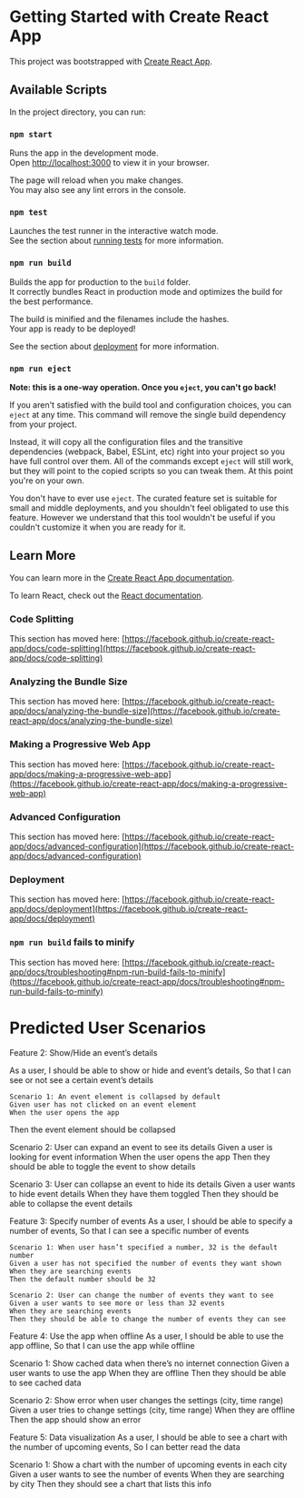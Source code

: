 # Getting Started with Create React App

This project was bootstrapped with [Create React App](https://github.com/facebook/create-react-app).

## Available Scripts

In the project directory, you can run:

### `npm start`

Runs the app in the development mode.\
Open [http://localhost:3000](http://localhost:3000) to view it in your browser.

The page will reload when you make changes.\
You may also see any lint errors in the console.

### `npm test`

Launches the test runner in the interactive watch mode.\
See the section about [running tests](https://facebook.github.io/create-react-app/docs/running-tests) for more information.

### `npm run build`

Builds the app for production to the `build` folder.\
It correctly bundles React in production mode and optimizes the build for the best performance.

The build is minified and the filenames include the hashes.\
Your app is ready to be deployed!

See the section about [deployment](https://facebook.github.io/create-react-app/docs/deployment) for more information.

### `npm run eject`

**Note: this is a one-way operation. Once you `eject`, you can't go back!**

If you aren't satisfied with the build tool and configuration choices, you can `eject` at any time. This command will remove the single build dependency from your project.

Instead, it will copy all the configuration files and the transitive dependencies (webpack, Babel, ESLint, etc) right into your project so you have full control over them. All of the commands except `eject` will still work, but they will point to the copied scripts so you can tweak them. At this point you're on your own.

You don't have to ever use `eject`. The curated feature set is suitable for small and middle deployments, and you shouldn't feel obligated to use this feature. However we understand that this tool wouldn't be useful if you couldn't customize it when you are ready for it.

## Learn More

You can learn more in the [Create React App documentation](https://facebook.github.io/create-react-app/docs/getting-started).

To learn React, check out the [React documentation](https://reactjs.org/).

### Code Splitting

This section has moved here: [https://facebook.github.io/create-react-app/docs/code-splitting](https://facebook.github.io/create-react-app/docs/code-splitting)

### Analyzing the Bundle Size

This section has moved here: [https://facebook.github.io/create-react-app/docs/analyzing-the-bundle-size](https://facebook.github.io/create-react-app/docs/analyzing-the-bundle-size)

### Making a Progressive Web App

This section has moved here: [https://facebook.github.io/create-react-app/docs/making-a-progressive-web-app](https://facebook.github.io/create-react-app/docs/making-a-progressive-web-app)

### Advanced Configuration

This section has moved here: [https://facebook.github.io/create-react-app/docs/advanced-configuration](https://facebook.github.io/create-react-app/docs/advanced-configuration)

### Deployment

This section has moved here: [https://facebook.github.io/create-react-app/docs/deployment](https://facebook.github.io/create-react-app/docs/deployment)

### `npm run build` fails to minify

This section has moved here: [https://facebook.github.io/create-react-app/docs/troubleshooting#npm-run-build-fails-to-minify](https://facebook.github.io/create-react-app/docs/troubleshooting#npm-run-build-fails-to-minify)

# Predicted User Scenarios

Feature 2: Show/Hide an event’s details
	
As a user,
	I should be able to show or hide and event’s details,
	So that I can see or not see a certain event’s details

	Scenario 1: An event element is collapsed by default
	Given user has not clicked on an event element
	When the user opens the app
Then the event element should be collapsed

Scenario 2: User can expand an event to see its details
Given a user is looking for event information
When the user opens the app
Then they should be able to toggle the event to show details

Scenario 3: User can collapse an event to hide its details
Given a user wants to hide event details
When they have them toggled
Then they should be able to collapse the event details

Feature 3: Specify number of events
	As a user,
	I should be able to specify a number of events,
	So that I can see a specific number of events

	Scenario 1: When user hasn’t specified a number, 32 is the default number
	Given a user has not specified the number of events they want shown
	When they are searching events
	Then the default number should be 32
	
	Scenario 2: User can change the number of events they want to see
	Given a user wants to see more or less than 32 events
	When they are searching events
	Then they should be able to change the number of events they can see
	

Feature 4: Use the app when offline
	As a user,
	I should be able to use the app offline,
	So that I can use the app while offline

	

Scenario 1: Show cached data when there’s no internet connection
	Given a user wants to use the app
	When they are offline
	Then they should be able to see cached data

Scenario 2: Show error when user changes the settings (city, time range)
	Given a user tries to change settings (city, time range)
	When they are offline
	Then the app should show an error

Feature 5: Data visualization
	As a user,
	I should be able to see a chart with the number of upcoming events,
	So I can better read the data

Scenario 1: Show a chart with the number of upcoming events in each city
	Given a user wants to see the number of events
	When they are searching by city
	Then they should see a chart that lists this info


